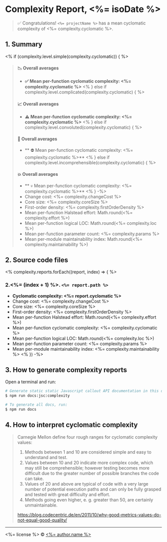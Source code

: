 # Complexity Report, <%= isoDate %>
> :white_check_mark: Congratulations! `<%= projectName %>` has a mean cyclomatic complexity of <%= complexity.cyclomatic %>.

## 1. Summary

<% if (complexity.level.simple(complexity.cyclomatic)) { %>
> #### :chart_with_downwards_trend: Overall averages
> * **:white_check_mark: Mean per-function cyclomatic complexity: <%= complexity.cyclomatic %>**
<% } else if complexity.level.complicated(complexity.cyclomatic) { %>
> #### :chart_with_upwards_trend: Overall averages
> * **:warning: Mean per-function cyclomatic complexity: <%= complexity.cyclomatic %>**
<% } else if complexity.level.convoluted(complexity.cyclomatic) { %>
> #### :rotating_light: Overall averages
> * ** :no_entry: Mean per-function cyclomatic complexity: <%= complexity.cyclomatic %>**
<% } else if complexity.level.incomprehensible(complexity.cyclomatic) { %>
> #### :boom: Overall averages
> * ** :skull: Mean per-function cyclomatic complexity: <%= complexity.cyclomatic %>**
<% } -%>
> * Change cost: <%= complexity.changeCost %>
> * Core size: <%= complexity.coreSize %>
> * First-order density: <%= complexity.firstOrderDensity %>
> * Mean per-function Halstead effort: Math.round(<%= complexity.effort %>)
> * Mean per-function logical LOC: Math.round(<%= complexity.loc %>)
> * Mean per-function parameter count: <%= complexity.params %>
> * Mean per-module maintainability index: Math.round(<%= complexity.maintainability %>)

## 2. Source code files

<% complexity.reports.forEach((report, index) => { %>
### 2.<%= (index + 1) %>. `<%= report.path %>`
  * **Cyclomatic complexity: <%= report.cyclomatic %>**
  * Change cost: <%= complexity.changeCost %>
  * Core size: <%= complexity.coreSize %>
  * First-order density: <%= complexity.firstOrderDensity %>
  * Mean per-function Halstead effort: Math.round(<%= complexity.effort %>)
  * Mean per-function cyclomatic complexity: <%= complexity.cyclomatic %>
  * Mean per-function logical LOC: Math.round(<%= complexity.loc %>)
  * Mean per-function parameter count: <%= complexity.params %>
  * Mean per-module maintainability index: <%= complexity.maintainability %>
<% }) -%>

## 3. How to generate complexity reports

Open a terminal and run:

```bash
# Generate static static Javascript callout API documentation in this directory:
$ npm run docs:jsc:complexity

# To generate all docs, run:
$ npm run docs

```

## 4. How to interpret cyclomatic complexity

> Carnegie Mellon define four rough ranges for cyclomatic complexity values:
>
> 1. Methods between 1 and 10 are considered simple and easy to understand and test.
> 2. Values between 10 and 20  indicate more complex code, which may still be comprehensible; however testing becomes more difficult due to the greater number of possible branches the code can take.
> 3. Values of 20 and above are typical of code with a very large number of potential execution paths and can only be fully grasped and tested with great difficulty and effort.
> 4. Methods going even higher, e. g. greater than 50, are certainly unmaintainable.
>
> https://blog.codecentric.de/en/2011/10/why-good-metrics-values-do-not-equal-good-quality/

---

<%= license %> © [<%= author.name %>](<%= author.url %>)
